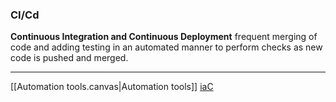 ### CI/Cd
**Continuous Integration and Continuous Deployment**
 frequent merging of code and adding testing in an automated manner to perform checks as new code is pushed and merged. 
 
 ---

 [[Automation tools.canvas|Automation tools]]
 [iaC](/iaC.md)
